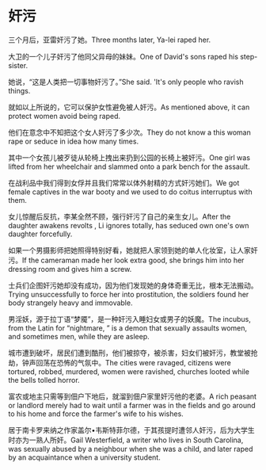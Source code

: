 # 奸污

<p><span class="chinese">三个月后，亚雷奸污了她。</span><span class="english">Three months later, Ya-lei raped her.</span></p>

<p><span class="chinese">大卫的一个儿子奸污了他同父异母的妹妹。</span><span class="english">One of David's sons raped his step-sister.</span></p>

<p><span class="chinese">她说，“这是人类把一切事物奸污了。”</span><span class="english">She said. 'It's only people who ravish things.</span></p>

<p><span class="chinese">就如以上所说的，它可以保护女性避免被人奸污。</span><span class="english">As mentioned above, it can protect women avoid being raped.</span></p>

<p><span class="chinese">他们在意念中不知把这个女人奸污了多少次。</span><span class="english">They do not know a this woman rape or seduce in idea how many times.</span></p>

<p><span class="chinese">其中一个女孩儿被歹徒从轮椅上拽出来扔到公园的长椅上被奸污。</span><span class="english">One girl was lifted from her wheelchair and slammed onto a park bench for the assault.</span></p>

<p><span class="chinese">在战利品中我们得到女俘并且我们常常以体外射精的方式奸污她们。</span><span class="english">We got female captives in the war booty and we used to do coitus interruptus with them.</span></p>

<p><span class="chinese">女儿惊醒后反抗，李某全然不顾，强行奸污了自己的亲生女儿。</span><span class="english">After the daughter awakens revolts , Li ignores totally, has seduced own one's own daughter forcefully.</span></p>

<p><span class="chinese">如果一个男摄影师把她照得特别好看，她就把人家领到她的单人化妆室，让人家奸污。</span><span class="english">If the cameraman made her look extra good, she brings him into her dressing room and gives him a screw.</span></p>

<p><span class="chinese">士兵们企图奸污她却没有成功，因为他们发现她的身体奇重无比，根本无法搬动。</span><span class="english">Trying unsuccessfully to force her into prostitution, the soldiers found her body strangely heavy and immovable.</span></p>

<p><span class="chinese">男淫妖，源于拉丁语“梦魇”，是一种奸污入睡妇女或男子的妖魔。</span><span class="english">The incubus, from the Latin for “nightmare, ” is a demon that sexually assaults women, and sometimes men, while they are asleep.</span></p>

<p><span class="chinese">城市遭到破坏，居民们遭到酷刑，他们被掠夺，被杀害，妇女们被奸污，教堂被抢劫，钟声回荡在恐怖的气氛中。</span><span class="english">The cities were ravaged, citizens were tortured, robbed, murdered, women were ravished, churches looted while the bells tolled horror.</span></p>

<p><span class="chinese">富农或地主只需等到佃户下地后，就溜到佃户家里奸污他的老婆。</span><span class="english">A rich peasant or landlord merely had to wait until a farmer was in the fields and go around to his home and force the farmer's wife to his wishes.</span></p>

<p><span class="chinese">居于南卡罗来纳之作家盖尔•韦斯特菲尔德，于其孩提时遭邻人奸污，后为大学生时亦为一熟人所奸。</span><span class="english">Gail Westerfield, a writer who lives in South Carolina, was sexually abused by a neighbour when she was a child, and later raped by an acquaintance when a university student.</span></p>

